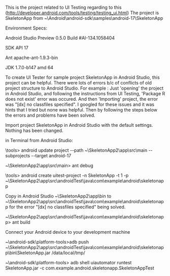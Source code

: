 This is the project related to UI Testing regarding to this (http://developer.android.com/tools/testing/testing_ui.html)
The project is SkeletonApp from ~\Android\android-sdk\samples\android-17\SkeletonApp

Environment Specs:

Android Studio Preview 0.5.0 Build #AI-134.1058404

SDK API 17

Ant apache-ant-1.9.3-bin

JDK 1.7.0-b147 amd 64

To create UI Tester for sample project SkeletonApp in Android Studio, this project can be helpful. 
There were lots of errors b/c of conflicts of old project structure to Android Studio. 
For example : Just 'opening' the project in Android Studio, and following the instructions from UI Testing, 'Package R does not exist' error was occured. 
And then 'Importing' project, the error was "[dx] no classfiles specified".
I googled for these issues and it was hints that I tried but none was helpful. 
Then by following the steps below the errors and problems have been solved. 

Import project SkeletonApp in Android Studio with the default settings. Nothing has been changed.

in Terminal from Android Studio:

\tools>	android update project --path ~\SkeletonApp2\app\src\main --subprojects --target android-17

~\SkeletonApp2\app\src\main>	ant debug

\tools>	android create uitest-project -n SkeletonApp -t 1 -p ~\SkeletonApp2\app\src\androidTest\java\com\example\android\skeletonapp

Copy in Android Studio ~\SkeletonApp2\app\bin to  ~\SkeletonApp2\app\src\androidTest\java\com\example\android\skeletonapp for the error "[dx] no classfiles specified" being solved.

~\SkeletonApp2\app\src\androidTest\java\com\example\android\skeletonapp>	ant build

Connect your Android device to your development machine

~\android-sdk\platform-tools>adb push ~\SkeletonApp2\app\src\androidTest\java\com\example\android\skeletonapp\bin\SkeletonApp.jar /data/local/tmp/

~\android-sdk\platform-tools> adb shell uiautomator runtest SkeletonApp.jar -c com.example.android.skeletonapp.SkeletonAppTest
